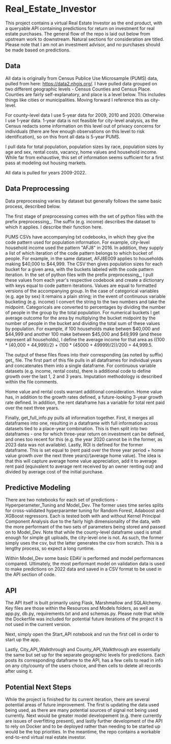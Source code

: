 # Real_Estate_Investor

This project contains a virtual Real Estate Investor as the end product, with a queryable API containing predictions for return on investment for real estate purchases. The general flow of the repo is laid out below from upstream work to downstream. Natural sections for consideration are titled. Please note that I am not an investment advisor, and no purchases should be made based on predictions.


## Data
All data is originally from Census Publice Use Microsample (PUMS) data, pulled from here: https://data2.nhgis.org/. I have pulled data grouped on two different geographic levels - Census Counties and Census Place. Counties are fairly self-explanatory, and place is a level below. This includes things like cities or municipalities. Moving forward I reference this as city-level. 

For county-level data I use 5-year data for 2009, 2010 and 2020. Otherwise I use 1-year data. 1-year data is not feasible for city-level analysis, as the Census redacts some information on this level out of privacy concerns for individuals (there are few enough observations on this level to risk identification), so on this front all data is 5-year PUMS. 

I pull data for total population, population sizes by race, population sizes by age and sex, rental costs, vacancy, home values and household income. While far from exhaustive, this set of information seems sufficient for a first pass at modeling out housing markets.

All data is pulled for years 2009-2022.

## Data Preprocessing
Data preprocessing varies by dataset but generally follows the same basic process, described below. 

The first stage of preprocessing comes with the set of python files with the prefix preprocessing_. The suffix (e.g. income) describes the dataset to which it applies. I describe their function here.

PUMS CSVs have accompanying txt codebooks, in which they give the code pattern used for population information. For example, city-level household income used the pattern "AFJ8" in 2016. In addition, they supply a list of which iteration of the code pattern belongs to which bucket of people. For example, in the same dataset, AFJ8E009 applies to households making $40,000 to $44,999. The CSV then gives population sizes for each bucket for a given area, with the buckets labeled with the code pattern iteration. In the set of python files with the prefix preprocessing_, I pull these values from each year's respective codebook and create a dictionary with keys equal to code pattern iterations. Values are equal to formatted versions of the accompanying group. In the case of categorical variables (e.g. age by sex) it remains a plain string; in the event of continuous variable bucketing (e.g. income) I convert the string to the two numbers and take the midpoint. Categoricals are converted to percentages by dividing the number of people in the group by the total population. For numerical buckets I get average outcome for the area by multiplying the bucket midpoint by the number of people in the bucket and dividing the total sum of these values by population. For example, if 100 households make betwen $40,000 and $44,999 and another 100 make between $45,000 and $49,999 (and these represent all households), I define the average income for that area as ((100 * (40,000 + 44,999)/2) + (100 * (45000 + 49999)/2))/200 = 44,999.5.

The output of these files flows into their corresponding (as noted by suffix) get_ file. The first part of this file pulls in all dataframes for individual years and concatenates them into a single dataframe. For continuous variable datasets (e.g. income, rental costs), there is additional code to define growth over the last 1, 2 and 3 years. Imputation methodology is described within the file comments.

Home value and rental costs warrant additional consideration. Home value has, in addition to the growth rates defined, a future-looking 3-year growth rate defined. In addition, the rent dataframe has a variable for total rent paid over the next three years.

Finally, get_full_info.py pulls all information together. First, it merges all dataframes into one, resulting in a dataframe with full information across datasets tied to a place-year combination. This is then split into two dataframes - one for which three-year return on investment can be defined, and ones too recent for this (e.g. the year 2020 cannot be in the former, as 2023 data was not available). Lastly, ROI is defined for the former dataframe. This is set equal to (rent paid over the three year period + home value growth over the next three years)/(average home value). The idea is that this will capture average home value appreciation, add it to average rent paid (equivalent to average rent received by an owner renting out) and divided by average cost of the initial purchase.

## Predictive Modeling
There are two notebooks for each set of predictions - Hyperperameter_Tuning and Model_Dev. The former uses time series splits for cross-validated hyperparamter tuning for Random Forest, Adaboost and XGBoost regressors. Each is tested both with and without Kernel Principal Component Analysis due to the fairly high dimensionality of the data, with the more performant of the two sets of parameters being stored and passed on to Model_Dev. Note that while the county-level dataframe used is small enough for simple git uploads, the city-level one is not. As such, the former simply uses the csv, but the latter generates the csv from scratch. This is a lengthy process, so expect a long runtime.

Within Model_Dev some basic EDAV is performed and model performances compared. Ultimately, the most performant model on validation data is used to make predictions on 2022 data and saved in a CSV format to be used in the API section of code.

## API
The API itself is built primarily using Flask, Marshmallow and SQLAlchemy. Key files are those within the Resources and Models folders, as well as app.py, db.py, requirements.txt and and schemas.py. Please note that while the Dockerfile was included for potential future iterations of the project it is not used in the current version. 

Next, simply open the Start_API notebook and run the first cell in order to start up the app. 

Lastly, City_API_Walkthrough and County_API_Walkthrough are essentially the same but set up for the separate geographic levels for predictions. Each posts its corresponding dataframe to the API, has a few cells to read in info on any city/county of the users choice, and then cells to delete all records after using it.

## Potential Next Steps
While the project is finished for its current iteration, there are several potential areas of future improvement. The first is updating the data used being used, as there are many potential sources of signal not being used currently. Next would be greater model developement (e.g. there currently are issues of overfitting present), and lastly further development of the API to rely on Docker and to be deployed rather than needing to be started up would be the top priorities. In the meantime, the repo contains a workable end-to-end virtual real estate investor.